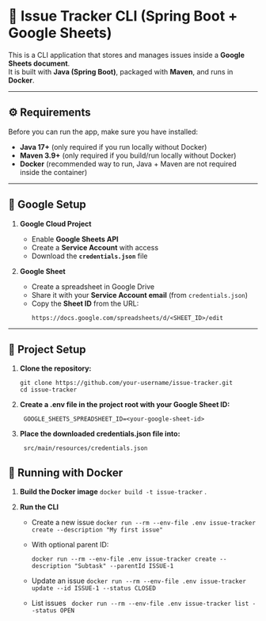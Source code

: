 # 📝 Issue Tracker CLI (Spring Boot + Google Sheets)

This is a CLI application that stores and manages issues inside a **Google Sheets document**.  
It is built with **Java (Spring Boot)**, packaged with **Maven**, and runs in **Docker**.

---

## ⚙️ Requirements

Before you can run the app, make sure you have installed:

- **Java 17+** (only required if you run locally without Docker)  
- **Maven 3.9+** (only required if you build/run locally without Docker)  
- **Docker** (recommended way to run, Java + Maven are not required inside the container)

---

## 🔑 Google Setup

1. **Google Cloud Project**
   - Enable **Google Sheets API**
   - Create a **Service Account** with access
   - Download the **`credentials.json`** file

2. **Google Sheet**
   - Create a spreadsheet in Google Drive
   - Share it with your **Service Account email** (from `credentials.json`)
   - Copy the **Sheet ID** from the URL:
     ```
     https://docs.google.com/spreadsheets/d/<SHEET_ID>/edit
     ```

---

## 📂 Project Setup

1. **Clone the repository:**
   ```
   git clone https://github.com/your-username/issue-tracker.git
   cd issue-tracker
   ```

2. **Create a .env file in the project root with your Google Sheet ID:**
   ```
    GOOGLE_SHEETS_SPREADSHEET_ID=<your-google-sheet-id>
   ```
3. **Place the downloaded credentials.json file into:**
   ```
    src/main/resources/credentials.json
   ```


## 🐳 Running with Docker
1. **Build the Docker image**
    ```docker build -t issue-tracker``` .

2. **Run the CLI**

    - Create a new issue
        ```docker run --rm --env-file .env issue-tracker create --description "My first issue"```

    - With optional parent ID:

        ```docker run --rm --env-file .env issue-tracker create --description "Subtask" --parentId ISSUE-1```

    - Update an issue
        ```docker run --rm --env-file .env issue-tracker update --id ISSUE-1 --status CLOSED```

    - List issues
       ``` docker run --rm --env-file .env issue-tracker list --status OPEN```
